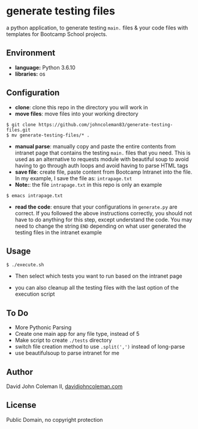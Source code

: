 # generate testing files

a python application, to generate testing `main.` files & your code files with
templates for Bootcamp School projects.

## Environment

  * __language:__ Python 3.6.10
  * __libraries:__ os

## Configuration

* __clone__: clone this repo in the directory you will work in
* __move files__: move files into your working directory

```
$ git clone https://github.com/johncoleman83/generate-testing-files.git
$ mv generate-testing-files/* .
```

* __manual parse__: manually copy and paste the entire contents from intranet
  page that contains the testing `main.` files that you need. This is used as an alternative to requests module with beautiful soup to avoid having to go through
  auth loops and avoid having to parse HTML tags
* __save file__: create file, paste content from Bootcamp Intranet into the
  file. In my example, I save the file as: `intrapage.txt`
* __Note:__: the file `intrapage.txt` in this repo is only an example

```
$ emacs intrapage.txt
```

* __read the code__: ensure that your configurations in `generate.py` are
  correct.  If you followed the above instructions correctly, you should not
  have to do anything for this step, except understand the code.  You may need
  to change the string `END` depending on what user generated the testing files
  in the intranet example

## Usage

```
$ ./execute.sh
```

* Then select which tests you want to run based on the intranet page

* you can also cleanup all the testing files with the last option of
  the execution script

## To Do

* More Pythonic Parsing
* Create one main app for any file type, instead of 5
* Make script to create `./tests` directory
* switch file creation method to use `.split(',')` instead of long-parse
* use beautifulsoup to parse intranet for me

## Author

David John Coleman II, [davidjohncoleman.com](http://www.davidjohncoleman.com/)

## License

Public Domain, no copyright protection
